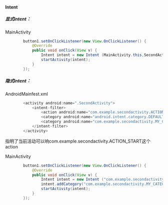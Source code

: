 #### Intent

##### 显式intent：

MainActivity

```java
        button1.setOnClickListener(new View.OnClickListener() {
            @Override
            public void onClick(View v) {
                Intent intent = new Intent (MainActivity.this,SecondActivity.class);
                startActivity(intent);
            }
        });
```



##### 隐式intent：

AndroidMainfest.xml

```java
        <activity android:name=".SecondActivity">
            <intent-filter>
                <action android:name="com.example.secondactivity.ACTION_START" />
                <category android:name="android.intent.category.DEFAULT" />
                <category android:name="com.example.secondactivity.MY_CATEGORY" />
            </intent-filter>
        </activity>
```

指明了当前活动可以响com.example.secondactivity.ACTION_START这个action



MainActivity

```java
        button1.setOnClickListener(new View.OnClickListener() {
            @Override
            public void onClick(View v) {
                Intent intent = new Intent ("com.example.secondactivity.ACTION_START");
                intent.addCategory("com.example.secondactivity.MY_CATEGORY");
                startActivity(intent);
            }
        });
```



